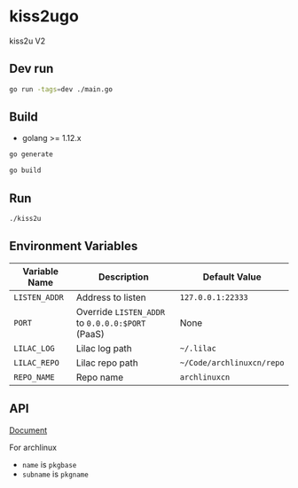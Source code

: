 # kiss2ugo


kiss2u V2

## Dev run

```sh
go run -tags=dev ./main.go
```

## Build

* golang >= 1.12.x

```sh
go generate

go build
```

## Run

```sh
./kiss2u
```

## Environment Variables

Variable Name | Description                                      | Default Value
------------- | ------------------------------------------------ | ------------------------
`LISTEN_ADDR` | Address to listen                                | `127.0.0.1:22333`
`PORT`        | Override `LISTEN_ADDR` to `0.0.0.0:$PORT` (PaaS) | None
`LILAC_LOG`   | Lilac log path                                   | `~/.lilac`
`LILAC_REPO`  | Lilac repo path                                  | `~/Code/archlinuxcn/repo`
`REPO_NAME`   | Repo name                                        | `archlinuxcn`

## API

[Document](./api/api.go)

For archlinux
- `name` is `pkgbase`
- `subname` is `pkgname`

